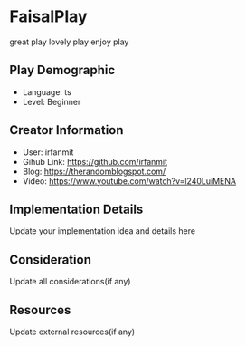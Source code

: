 # FaisalPlay

great play lovely play enjoy play

## Play Demographic

- Language: ts
- Level: Beginner

## Creator Information

- User: irfanmit
- Gihub Link: https://github.com/irfanmit
- Blog: https://therandomblogspot.com/
- Video: https://www.youtube.com/watch?v=l240LuiMENA

## Implementation Details

Update your implementation idea and details here

## Consideration

Update all considerations(if any)

## Resources

Update external resources(if any)
